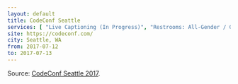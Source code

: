```yaml
---
layout: default
title: CodeConf Seattle
services: [ "Live Captioning (In Progress)", "Restrooms: All-Gender / Gender-Neutral", "Nursing / Pumping Room", "Dietary Accommodation" ]
site: https://codeconf.com/
city: Seattle, WA
from: 2017-07-12
to: 2017-07-13
---
```


Source: [CodeConf Seattle 2017](https://codeconf.com/).
